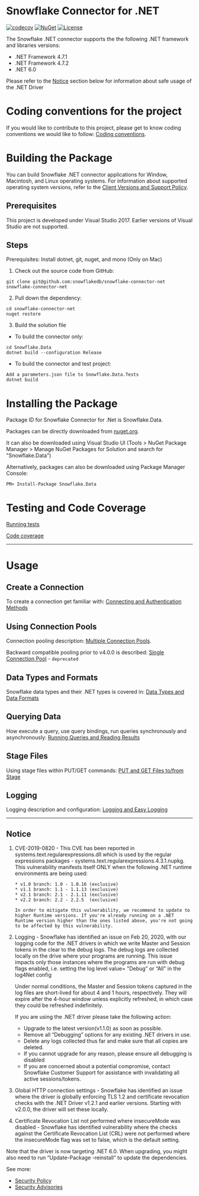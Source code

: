 # Snowflake Connector for .NET

[![codecov](https://codecov.io/github/snowflakedb/snowflake-connector-net/coverage.svg?branch=master)](https://codecov.io/github/snowflakedb/snowflake-connector-net?branch=master)
[![NuGet](https://img.shields.io/nuget/v/Snowflake.Data.svg)](https://www.nuget.org/packages/Snowflake.Data/)
[![License](https://img.shields.io/badge/License-Apache%202.0-blue.svg)](https://opensource.org/licenses/Apache-2.0)

The Snowflake .NET connector supports the the following .NET framework and libraries versions:

- .NET Framework 4.7.1
- .NET Framework 4.7.2
- .NET 6.0

Please refer to the [Notice](#notice) section below for information about safe usage of the .NET Driver

# Coding conventions for the project

If you would like to contribute to this project, please get to know coding conventions we would like to follow:
[Coding conventions](CodingConventions.md).

# Building the Package

You can build Snowflake .NET connector applications for Window, Macintosh, and Linux operating systems. For information about supported operating system versions, refer to the [Client Versions and Support Policy](https://docs.snowflake.com/release-notes/requirements).

## Prerequisites

This project is developed under Visual Studio 2017. Earlier versions of Visual Studio are not supported.

## Steps

Prerequisites: Install dotnet, git, nuget, and mono (Only on Mac)

1. Check out the source code from GitHub:

```{r, engine='bash', code_block_name}
git clone git@github.com:snowflakedb/snowflake-connector-net snowflake-connector-net
```

2. Pull down the dependency:

```{r, engine='bash', code_block_name}
cd snowflake-connector-net
nuget restore
```

3. Build the solution file
- To build the connector only:
```{r, engine='bash', code_block_name}
cd Snowflake.Data
dotnet build --configuration Release
```
- To build the connector and test project:
```
Add a parameters.json file to Snowflake.Data.Tests
dotnet build
```

# Installing the Package

Package ID for Snowflake Connector for .Net is Snowflake.Data.

Packages can be directly downloaded from [nuget.org](https://www.nuget.org/).

It can also be downloaded using Visual Studio UI (Tools > NuGet Package Manager > Manage NuGet Packages for Solution and search for "Snowflake.Data")

Alternatively, packages can also be downloaded using Package Manager Console:

```{r, engine='bash', code_block_name}
PM> Install-Package Snowflake.Data
```

# Testing and Code Coverage

[Running tests](doc/Testing.md)

[Code coverage](doc/CodeCoverage.md)

---

# Usage

## Create a Connection

To create a connection get familiar with: [Connecting and Authentication Methods](doc/Connecting.md)

## Using Connection Pools

Connection pooling description: [Multiple Connection Pools](doc/ConnectionPooling.md).

Backward compatible pooling prior to v4.0.0 is described: [Single Connection Pool](doc/ConnectionPoolingDeprecated.md) - `deprecated`

## Data Types and Formats

Snowflake data types and their .NET types is covered in: [Data Types and Data Formats](doc/DataTypes.md)

## Querying Data

How execute a query, use query bindings, run queries synchronously and asynchronously:
[Running Queries and Reading Results](doc/QueryingData.md)

## Stage Files

Using stage files within PUT/GET commands:
[PUT and GET Files to/from Stage](doc/StageFiles.md)

## Logging

Logging description and configuration:
[Logging and Easy Logging](doc/Logging.md)

---------------

## Notice

1.  CVE-2019-0820 -
    This CVE has been reported in systems.text.regularexpressions.dll which is used by the regular expressions packages - systems.text.regularexpressions.4.3.1.nupkg. This vulnerability manifests itself ONLY when the following .NET runtime environments are being used:

        * v1.0 branch: 1.0 - 1.0.16 (exclusive)
        * v1.1 branch: 1.1 - 1.1.13 (exclusive)
        * v2.1 branch: 2.1 - 2.1.11 (exclusive)
        * v2.2 branch: 2.2 - 2.2.5  (exclusive)

        In order to mitigate this vulnerability, we recommend to update to higher Runtime versions. If you're already running on a .NET Runtime version higher than the ones listed above, you're not going to be affected by this vulnerability.

2.  Logging -
    Snowflake has identified an issue on Feb 20, 2020, with our logging code for the .NET drivers in which we write Master and Session tokens in the clear to the debug logs. The debug logs are collected locally on the drive where your programs are running. This issue impacts only those instances where the programs are run with debug flags enabled, i.e. setting the log level value= "Debug” or “All" in the log4Net config

    Under normal conditions, the Master and Session tokens captured in the log files are short-lived for about 4 and 1 hours, respectively. They will expire after the 4-hour window unless explicitly refreshed, in which case they could be refreshed indefinitely.

    If you are using the .NET driver please take the following action:

    - Upgrade to the latest version(v1.1.0) as soon as possible.
    - Remove all “Debugging” options for any existing .NET drivers in use.
    - Delete any logs collected thus far and make sure that all copies are deleted.
    - If you cannot upgrade for any reason, please ensure all debugging is disabled
    - If you are concerned about a potential compromise, contact Snowflake Customer Support for assistance with invalidating all active sessions/tokens.

3.  Global HTTP connection settings -
    Snowflake has identified an issue where the driver is globally enforcing TLS 1.2 and certificate revocation checks with the .NET Driver v1.2.1 and earlier versions.
    Starting with v2.0.0, the driver will set these locally.

4.  Certificate Revocation List not performed where insecureMode was disabled -
    Snowflake has identified vulnerability where the checks against the Certificate Revocation List (CRL)
    were not performed where the insecureMode flag was set to false, which is the default setting.

Note that the driver is now targeting .NET 6.0. When upgrading, you might also need to run “Update-Package -reinstall” to update the dependencies.

See more:
* [Security Policy](SECURITY.md)
* [Security Advisories](/security/advisories)

